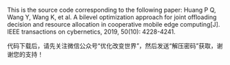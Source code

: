 This is the source code corresponding to the following paper: Huang P Q, Wang Y, Wang K, et al. A bilevel optimization approach for joint offloading decision and resource allocation in cooperative mobile edge computing[J]. IEEE transactions on cybernetics, 2019, 50(10): 4228-4241. 

代码下载后，请先关注微信公众号“优化改变世界”，然后发送“解压密码”获取，谢谢您的支持！
